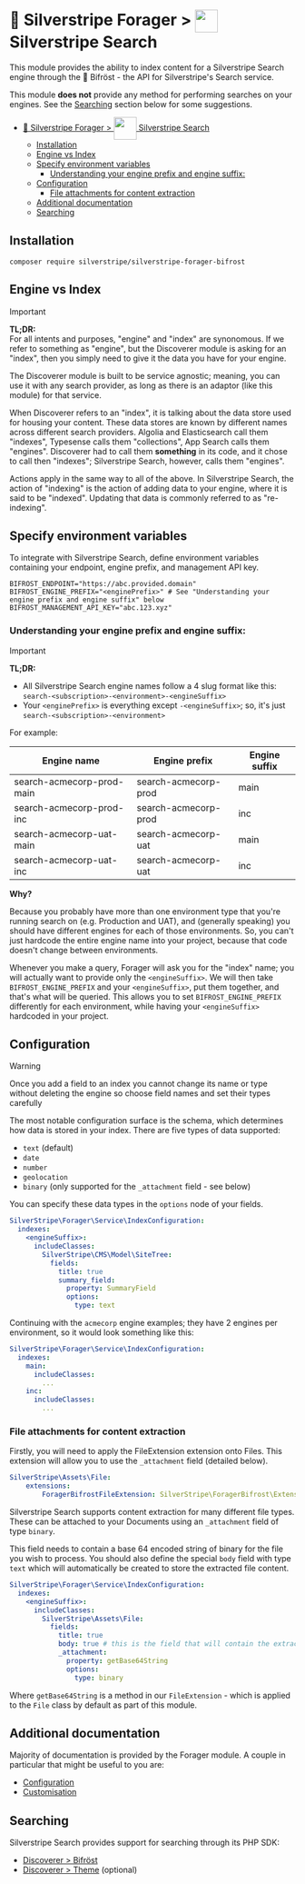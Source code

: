 # 🧺 Silverstripe Forager > <img src="https://www.silverstripe.com/favicon.ico" style="height:40px; vertical-align:middle"/> Silverstripe Search

This module provides the ability to index content for a Silverstripe Search engine through the 🌈 Bifröst - the API for Silverstripe's Search service.

This module **does not** provide any method for performing searches on your engines. See the [Searching](#searching) section below for some suggestions.

<!-- TOC -->
* [🧺 Silverstripe Forager > <img src="https://www.silverstripe.com/favicon.ico" style="height:40px; vertical-align:middle"/> Silverstripe Search](#-silverstripe-forager--img-srchttpswwwsilverstripecomfaviconico-styleheight40px-vertical-alignmiddle-silverstripe-search)
  * [Installation](#installation)
  * [Engine vs Index](#engine-vs-index)
  * [Specify environment variables](#specify-environment-variables)
    * [Understanding your engine prefix and engine suffix:](#understanding-your-engine-prefix-and-engine-suffix)
  * [Configuration](#configuration)
    * [File attachments for content extraction](#file-attachments-for-content-extraction)
  * [Additional documentation](#additional-documentation)
  * [Searching](#searching)
<!-- TOC -->

## Installation

```shell
composer require silverstripe/silverstripe-forager-bifrost
```

## Engine vs Index

> [!IMPORTANT]
> **TL;DR:**\
> For all intents and purposes, "engine" and "index" are synonomous. If we refer to something as "engine", but the Discoverer module is asking for an "index", then you simply need to give it the data you have for your engine.

The Discoverer module is built to be service agnostic; meaning, you can use it with any search provider, as long as there is an adaptor (like this module) for that service.

When Discoverer refers to an "index", it is talking about the data store used for housing your content. These data stores are known by different names across different search providers. Algolia and Elasticsearch call them "indexes", Typesense calls them "collections", App Search calls them "engines". Discoverer had to call them **something** in its code, and it chose to call then "indexes"; Silverstripe Search, however, calls them "engines".

Actions apply in the same way to all of the above. In Silverstripe Search, the action of "indexing" is the action of adding data to your engine, where it is said to be "indexed". Updating that data is commonly referred to as "re-indexing".

## Specify environment variables

To integrate with Silverstripe Search, define environment variables containing your endpoint, engine prefix, and management API key.

```
BIFROST_ENDPOINT="https://abc.provided.domain"
BIFROST_ENGINE_PREFIX="<enginePrefix>" # See "Understanding your engine prefix and engine suffix" below
BIFROST_MANAGEMENT_API_KEY="abc.123.xyz"
```

### Understanding your engine prefix and engine suffix:

> [!IMPORTANT]
> **TL;DR:**
> - All Silverstripe Search engine names follow a 4 slug format like this: `search-<subscription>-<environment>-<engineSuffix>`
> - Your `<enginePrefix>` is everything except `-<engineSuffix>`; so, it's just `search-<subscription>-<environment>`

For example:

| Engine name               | Engine prefix        | Engine suffix |
|---------------------------|----------------------|---------------|
| search-acmecorp-prod-main | search-acmecorp-prod | main          |
| search-acmecorp-prod-inc  | search-acmecorp-prod | inc           |
| search-acmecorp-uat-main  | search-acmecorp-uat  | main          |
| search-acmecorp-uat-inc   | search-acmecorp-uat  | inc           |

**Why?**

Because you probably have more than one environment type that you're running search on (e.g. Production and UAT), and (generally speaking) you should have different engines for each of those environments. So, you can't just hardcode the entire engine name into your project, because that code doesn't change between environments.

Whenever you make a query, Forager will ask you for the "index" name; you will actually want to provide only the `<engineSuffix>`. We will then take `BIFROST_ENGINE_PREFIX` and your `<engineSuffix>`, put them together, and that's what will be queried. This allows you to set `BIFROST_ENGINE_PREFIX` differently for each environment, while having your `<engineSuffix>` hardcoded in your project.

## Configuration

> [!WARNING]
> Once you add a field to an index you cannot change its name or type without deleting the engine so choose field names and set their types carefully

The most notable configuration surface is the schema, which determines how data is stored in your index. There are five types of data supported:

* `text` (default)
* `date`
* `number`
* `geolocation`
* `binary` (only supported for the `_attachment` field - see below)

You can specify these data types in the `options` node of your fields.

```yaml
SilverStripe\Forager\Service\IndexConfiguration:
  indexes:
    <engineSuffix>:
      includeClasses:
        SilverStripe\CMS\Model\SiteTree:
          fields:
            title: true
            summary_field:
              property: SummaryField
              options:
                type: text
```

Continuing with the `acmecorp` engine examples; they have 2 engines per environment, so it would look something like this:

```yaml
SilverStripe\Forager\Service\IndexConfiguration:
  indexes:
    main:
      includeClasses:
        ...
    inc:
      includeClasses:
        ...
```

### File attachments for content extraction

Firstly, you will need to apply the FileExtension extension onto Files. This extension will allow you to use the `_attachment` field (detailed below).

```yaml
SilverStripe\Assets\File:
    extensions:
        ForagerBifrostFileExtension: SilverStripe\ForagerBifrost\Extensions\FileExtension
```

Silverstripe Search supports content extraction for many different file types. These can be attached to your Documents using an `_attachment` field of type `binary`.

This field needs to contain a base 64 encoded string of binary for the file you wish to process. You should also define the special `body` field with type `text` which will automatically be created to store the extracted file content.

```yaml
SilverStripe\Forager\Service\IndexConfiguration:
  indexes:
    <engineSuffix>:
      includeClasses:
        SilverStripe\Assets\File:
          fields:
            title: true
            body: true # this is the field that will contain the extract content
            _attachment:
              property: getBase64String
              options:
                type: binary
```

Where `getBase64String` is a method in our `FileExtension` - which is applied to the `File` class by default as part of this module.

## Additional documentation

Majority of documentation is provided by the Forager module. A couple in particular that might be useful to you are:

* [Configuration](https://github.com/silverstripe/silverstripe-search-service/blob/2/docs/en/configuration.md)
* [Customisation](https://github.com/silverstripe/silverstripe-search-service/blob/2/docs/en/customising.md)

## Searching

Silverstripe Search provides support for searching through its PHP SDK:

* [Discoverer > Bifröst](https://github.com/silverstripeltd/silverstripe-discoverer-bifrost)
* [Discoverer > Theme](https://github.com/silverstripeltd/silverstripe-discoverer-theme) (optional)
